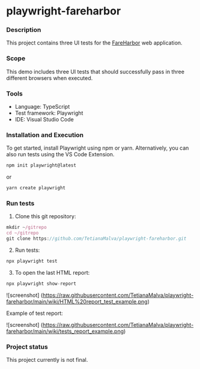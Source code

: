 # playwright-fareharbor

### Description

This project contains three UI tests for the [FareHarbor](https://fareharbor.com/) web application.

### Scope

This demo includes three UI tests that should successfully pass in three different browsers when executed.

### Tools

- Language: TypeScript
- Test framework: Playwright
- IDE: Visual Studio Code

### Installation and Execution

To get started, install Playwright using npm or yarn. Alternatively, you can also run tests using the VS Code Extension.

```typescript
npm init playwright@latest
```
or
```typescript
yarn create playwright
```

### Run tests

1. Clone this git repository:
```typescript
mkdir ~/gitrepo
cd ~/gitrepo
git clone https://github.com/TetianaMalva/playwright-fareharbor.git
```

2. Run tests:
```typescript
npx playwright test
```

3. To open the last HTML report:
```typescript
npx playwright show-report
```
![screenshot] (https://raw.githubusercontent.com/TetianaMalva/playwright-fareharbor/main/wiki/HTML%20report_test_example.png)

Example of test report:

![screenshot] (https://raw.githubusercontent.com/TetianaMalva/playwright-fareharbor/main/wiki/tests_report_example.png) 

### Project status
This project currently is not final.

